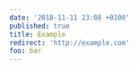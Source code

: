 ```yaml
---
date: '2018-11-11 23:08 +0100'
published: true
title: Example
redirect: 'http://example.com'
foo: bar
---
```

